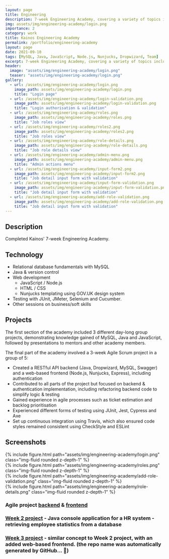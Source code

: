 ```yaml
---
layout: page
title: Engineering
description: 7-week Engineering Academy, covering a variety of topics including databases Git, Java, JavaScript, styling and testing
img: assets/img/engineering-academy/login.png
importance: 2
category: work
title: Kainos Engineering Academy
permalink: /portfolio/engineering-academy
layout: page
date: 2021-09-10
tags: [MySQL, Java, JavaScript, Node.js, Nunjucks, Dropwizard, Team]
excerpt: 7-week Engineering Academy, covering a variety of topics including databases Git, Java, JavaScript, styling and testing
header:
  image: "assets/img/engineering-academy/login.png"
  teaser: "assets/img/engineering-academy/login.png"
gallery:
  - url: /assets/img/engineering-academy/login.png
    image_path: assets/img/engineering-academy/login.png
    title: "Login page"
  - url: /assets/img/engineering-academy/login-validation.png
    image_path: assets/img/engineering-academy/login-validation.png
    title: "Login authorisation & validation"
  - url: /assets/img/engineering-academy/roles.png
    image_path: assets/img/engineering-academy/roles.png
    title: "Job roles view"
  - url: /assets/img/engineering-academy/roles2.png
    image_path: assets/img/engineering-academy/roles2.png
    title: "Job roles view"
  - url: /assets/img/engineering-academy/role-details.png
    image_path: assets/img/engineering-academy/role-details.png
    title: "Job role details view"
  - url: /assets/img/engineering-academy/admin-menu.png
    image_path: assets/img/engineering-academy/admin-menu.png
    title: "Admin actions menu"
  - url: /assets/img/engineering-academy/input-form2.png
    image_path: assets/img/engineering-academy/input-form2.png
    title: "Job detail input form with validation"
  - url: /assets/img/engineering-academy/input-form-validation.png
    image_path: assets/img/engineering-academy/input-form-validation.png
    title: "Job detail input form with validation"
  - url: /assets/img/engineering-academy/add-role-validation.png
    image_path: assets/img/engineering-academy/add-role-validation.png
    title: "Job detail input form with validation"
---
```


## Description

Completed Kainos' 7-week Engineering Academy.  

## Technology

- Relational database fundamentals with MySQL
- Java & version control
- Web development
  - JavaScript / Node.js
  - HTML / CSS
  - Nunjucks templating using GOV.UK design system
- Testing with JUnit, JMeter, Selenium and Cucumber.
- Other sessions on business/soft skills

## Projects

The first section of the academy included 3 different day-long group projects, demonstrating knowledge gained of MySQL, Java and JavaScript, followed by presentations to mentors and other academy members.

The final part of the academy involved a 3-week Agile Scrum project in a group of 5:

- Created a RESTful API backend (Java, Dropwizard, MySQL, Swagger) and a web-based frontend (Node.js, Nunjucks, Express), including authentication
- Contributed to all parts of the project but focused on backend & authentication implementation, including refactoring backend code to simplify logic & testing
- Gained experience in agile processes such as ticket estimation and backlog prioritisation
- Experienced different forms of testing using JUnit, Jest, Cypress and Axe
- Set up continuous integration using Travis, which also ensured code styles remained consistent using CheckStyle and ESLint

## Screenshots

<div class="row">
  <div class="col-sm mt-3 mt-md-0">
    {% include figure.html path="assets/img/engineering-academy/login.png" class="img-fluid rounded z-depth-1" %}
  </div>
</div>
<div class="row">
  <div class="col-sm mt-3 mt-md-0">
    {% include figure.html path="assets/img/engineering-academy/roles.png" class="img-fluid rounded z-depth-1" %}
  </div>
  <div class="col-sm mt-3 mt-md-0">
    {% include figure.html path="assets/img/engineering-academy/add-role-validation.png" class="img-fluid rounded z-depth-1" %}
  </div>
</div>
<div class="row">
  <div class="col-sm mt-3 mt-md-0">
    {% include figure.html path="assets/img/engineering-academy/role-details.png" class="img-fluid rounded z-depth-1" %}
  </div>
</div>

### Agile project [backend](https://github.com/georgiamoore/pressF-backend) & [frontend](https://github.com/Emanity/pressF-frontend)

### [Week 2 project](https://github.com/georgiamoore/iplusplus) - Java console application for a HR system - retrieving employee statistics from a database

### [Week 3 project](https://github.com/georgiamoore/octowaffle) - similar concept to Week 2 project, with an added web-based frontend. (the repo name was automatically generated by GitHub... 🐙)
